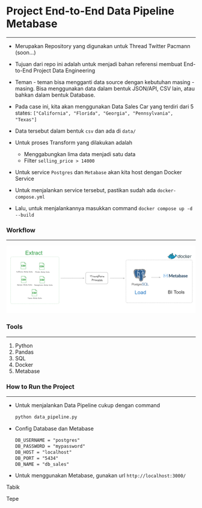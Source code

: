 # **Project End-to-End Data Pipeline Metabase**
---

- Merupakan Repository yang digunakan untuk Thread Twitter Pacmann (soon...)
- Tujuan dari repo ini adalah untuk menjadi bahan referensi membuat End-to-End Project Data Engineering
- Teman - teman bisa mengganti data source dengan kebutuhan masing - masing. Bisa menggunakan data dalam bentuk JSON/API, CSV lain, atau bahkan dalam bentuk Database.
- Pada case ini, kita akan menggunakan Data Sales Car yang terdiri dari 5 states: `["California", "Florida", "Georgia", "Pennsylvania", "Texas"]`
- Data tersebut dalam bentuk `csv` dan ada di `data/`
- Untuk proses Transform yang dilakukan adalah
    - Menggabungkan lima data menjadi satu data
    - Filter `selling_price > 14000` 

- Untuk service `Postgres` dan `Metabase` akan kita host dengan Docker Service
- Untuk menjalankan service tersebut, pastikan sudah ada `docker-compose.yml`
- Lalu, untuk menjalankannya masukkan command `docker compose up -d --build`

### **Workflow**
---

![workflow.png](assets/workflow.png)

### **Tools**
---
1. Python
2. Pandas
3. SQL
4. Docker
5. Metabase

### **How to Run the Project**
---

- Untuk menjalankan Data Pipeline cukup dengan command

    ```bash
    python data_pipeline.py
    ```

- Config Database dan Metabase
    ```Dotenv
    DB_USERNAME = "postgres"
    DB_PASSWORD = "mypassword"
    DB_HOST = "localhost"
    DB_PORT = "5434"
    DB_NAME = "db_sales"
    ```

- Untuk menggunakan Metabase, gunakan url `http://localhost:3000/`

Tabik

Tepe